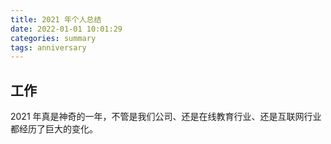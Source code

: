 ```yaml
---
title: 2021 年个人总结
date: 2022-01-01 10:01:29
categories: summary
tags: anniversary
---
```


## 工作

2021 年真是神奇的一年，不管是我们公司、还是在线教育行业、还是互联网行业都经历了巨大的变化。

